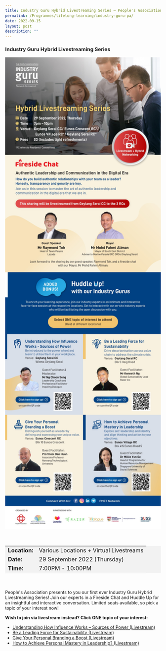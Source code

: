 ```yaml
---
title: Industry Guru Hybrid Livestreaming Series — People's Association
permalink: /Programmes/lifelong-learning/industry-guru-pa/
date: 2022-09-15
layout: post
description: ""
---
```

###  Industry Guru Hybrid Livestreaming Series ###

<img
src="/images/Programmes%20(September%202022)/Hybrid_Livestreaming_Series.jpg" style="width:600px; height:auto">

<div style="padding:20px 0 20px 0">
	<table  style="font-size:130%; background-color:#f2f2f2">
		<tbody>
			<tr>
				 <td><b>Location:</b></td><td>Various Locations + Virtual Livestreams</td>
			</tr>
			<tr>
			 <td><b>Date:</b></td><td>29 September 2022 (Thursday)</td>
			</tr>
			<tr>
				<td> <b>Time:</b> </td><td>7:00PM - 10:00PM</td>
			</tr>
		</tbody>
	</table>
</div>

<div>
	<p>
People's Association presents to you our first ever Industry Guru Hybrid Livestreaming Series!
Join our experts in a Fireside Chat and Huddle Up for an insightful and interactive conversation. 
Limited seats available, so pick a topic of your interest now!
	</p>
	<p>
		<b>Wish to join via livestream instead? Click ONE topic of your interest:</b>
	</p>
</div>

<ul>
	<li><a href="https://www.go.gov.sg/kuccbriskwalk">Understanding How Influence Works – Sources of Power (Livestream)</a></li>
	<li><a href="https://www.go.gov.sg/kuccbriskwalk">Be a Leading Force for Sustainability (Livestream)</a></li>
	<li><a href="https://www.go.gov.sg/kuccbriskwalk">Give Your Personal Branding a Boost (Livestream)</a></li>
	<li><a href="https://www.go.gov.sg/kuccbriskwalk">How to Achieve Personal Mastery in Leadership? (Livestream)</a></li>